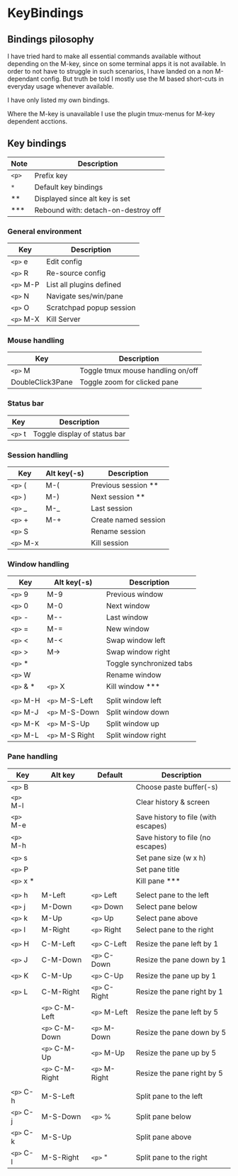 # KeyBindings

## Bindings pilosophy

I have tried hard to make all essential commands available without
depending on the M-key, since on some terminal apps it is not available.
In order to not have to struggle in such scenarios, I have landed
on a non M-dependant config. But truth be told I mostly use the
M based short-cuts in everyday usage whenever available.

I have only listed my own bindings.

Where the M-key is unavailable I use the plugin tmux-menus for M-key
dependent acctions.

## Key bindings

Note | Description
-|-
`<p>` | Prefix key
`*`   | Default key bindings
**    | Displayed since alt key is set
***   | Rebound with: detach-on-destroy off

### General environment

Key | Description
-|-
`<p>` e   | Edit config
`<p>` R   | Re-source config
`<p>` M-P | List all plugins defined
`<p>` N   | Navigate ses/win/pane
`<p>` O   | Scratchpad popup session
`<p>` M-X | Kill Server

### Mouse handling

Key | Description
-|-
`<p>` M | Toggle tmux mouse handling on/off
DoubleClick3Pane | Toggle zoom for clicked pane

### Status bar

Key | Description
-|-
`<p>` t | Toggle display of status bar

### Session handling

Key | Alt key(-s) | Description
-|-|-
`<p>` ( | M-( | Previous session **
`<p>` ) | M-) | Next session **
`<p>` _ | M-_ | Last session
`<p>` + | M-+ | Create named session
`<p>` S | | Rename session
`<p>` M-x | | Kill session

### Window handling

Key | Alt key(-s) | Description
-|-|-
`<p>` 9   | M-9     | Previous window
`<p>` 0   | M-0     | Next window
`<p>` -   | M--     | Last window
`<p>` =   | M-=     | New window
`<p>` <   | M-<     | Swap window left
`<p>` >   | M->     | Swap window right
`<p>` *   |         | Toggle synchronized tabs
`<p>` W   |         | Rename window
`<p>` & * | `<p>` X | Kill window ***
||
`<p>` M-H | `<p>` M-S-Left  | Split window left
`<p>` M-J | `<p>` M-S-Down  | Split window down
`<p>` M-K | `<p>` M-S-Up    | Split window up
`<p>` M-L | `<p>` M-S Right | Split window right

### Pane handling

Key | Alt key | Default | Description
-|-|-|-
`<p>` B   | | | Choose paste buffer(-s)
`<p>` M-l | | | Clear history & screen
`<p>` M-e | | | Save history to file (with escapes)
`<p>` M-h | | | Save history to file (no escapes)
`<p>` s   | | | Set pane size (w x h)
`<p>` P   | | | Set pane title
`<p>` x * | | | Kill pane ***
|||
`<p>` h | M-Left  | `<p>` Left  | Select pane to the left
`<p>` j | M-Down  | `<p>` Down  | Select pane below
`<p>` k | M-Up    | `<p>` Up    | Select pane above
`<p>` l | M-Right | `<p>` Right | Select pane to the right
|||
`<p>` H | C-M-Left  | `<p>` C-Left  | Resize the pane left by 1
`<p>` J | C-M-Down  | `<p>` C-Down  | Resize the pane down by 1
`<p>` K | C-M-Up    | `<p>` C-Up    | Resize the pane up by 1
`<p>` L | C-M-Right | `<p>` C-Right | Resize the pane right by 1
| | `<p>` C-M-Left  | `<p>` M-Left  | Resize the pane left by 5
| | `<p>` C-M-Down  | `<p>` M-Down  | Resize the pane down by 5
| | `<p>` C-M-Up    | `<p>` M-Up    | Resize the pane up by 5
| | `<p>` C-M-Right | `<p>` M-Right | Resize the pane right by 5
|||
`<p>` C-h | M-S-Left  |         | Split pane to the left
`<p>` C-j | M-S-Down  | `<p>` % | Split pane below
`<p>` C-k | M-S-Up    |         | Split pane above
`<p>` C-l | M-S-Right | `<p>` " | Split pane to the right
